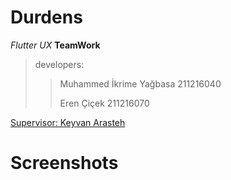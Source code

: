 # Durdens

*Flutter* *UX* **TeamWork**

>developers:
> >Muhammed İkrime Yağbasa 211216040
> >
> >Eren Çiçek              211216070

[Supervisor: Keyvan Arasteh](https://github.com/keyvanarasteh/)

# Screenshots
